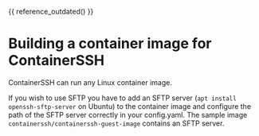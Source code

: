 
{{ reference_outdated() }}

<h1>Building a container image for ContainerSSH</h1>

ContainerSSH can run any Linux container image.

If you wish to use SFTP you have to add an SFTP server (`apt install openssh-sftp-server` on Ubuntu) to the container image and configure the path of the SFTP server correctly in your config.yaml. The sample image `containerssh/containerssh-guest-image` contains an SFTP server.
